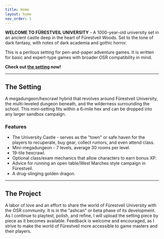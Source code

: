 ```yaml
---
title: Home
layout: home
nav_order: 1
---
```


**WELCOME TO FÜRESTVEIL UNIVERSITY** - A 1000-year-old university set in an ancient castle deep in the heart of Fürestveil Woods. Set to the tone of dark fantasy, with notes of dark academia and gothic horror.

This is a perilous setting for pen-and-paper adventure games. It is written for basic and expert-type games with broader OSR compatibility in mind.

**Check out [the setting](/the-under-school) now!** 

---

## The Setting
A megadungeon/hexcrawl hybrid that revolves around Fürestveil University, the multi-leveled dungeon beneath, and the wilderness surrounding the school. This mini-setting fits within a 6-mile hex and can be dropped into any larger sandbox campaign.

### Features
- The University Castle - serves as the "town" or safe haven for the players to recuperate, buy gear, collect rumors, and even attend class.
- Mini-megadungeon - 7 levels, average 30 rooms per level.
- 19-tile hexcrawl.
- Optional class/exam mechanics that allow characters to earn bonus XP.
- Advice for running an open table/West Marches style campaign in Fürestveil.
- A drug-slinging golden dragon.

---

## The Project
 A labor of love and an effort to share the world of Fürestveil University with the OSR community. It is in the "ashcan" or beta phase of its development. As I continue to playtest, polish, and refine, I will upload the setting piece by piece as it becomes available. Feedback is welcome and encouraged, as I strive to make the world of Fürestveil more accessible to game masters and their players.

<!-- ---

**Read more about this [in-development project](/the-project/).**

**Check out [the setting](/the-setting/)!**

**Download the [free game](/download/).** -->